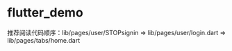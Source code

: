 # flutter_demo

推荐阅读代码顺序：lib/pages/user/STOPsignin => lib/pages/user/login.dart
=> lib/pages/tabs/home.dart



